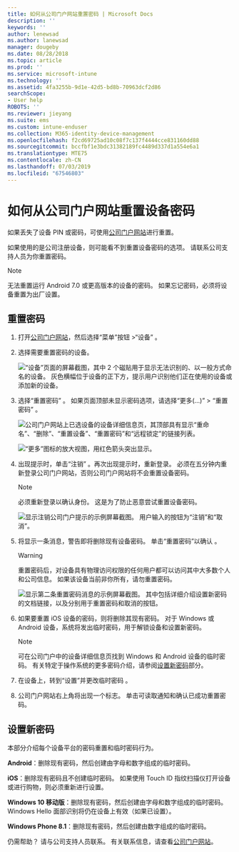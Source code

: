 ```yaml
---
title: 如何从公司门户网站重置密码 | Microsoft Docs
description: ''
keywords: ''
author: lenewsad
ms.author: lanewsad
manager: dougeby
ms.date: 08/28/2018
ms.topic: article
ms.prod: ''
ms.service: microsoft-intune
ms.technology: ''
ms.assetid: 4fa3255b-9d1e-42d5-bd8b-70963dcf2d86
searchScope:
- User help
ROBOTS: ''
ms.reviewer: jieyang
ms.suite: ems
ms.custom: intune-enduser
ms.collection: M365-identity-device-management
ms.openlocfilehash: f2cd69725ad10c08f7c137f4444cce831160dd88
ms.sourcegitcommit: bccfbf1e3bdc31382189fc4489d337d1a554e6a1
ms.translationtype: MTE75
ms.contentlocale: zh-CN
ms.lasthandoff: 07/03/2019
ms.locfileid: "67546803"
---
```

# <a name="how-to-reset-your-device-passcode-from-the-company-portal-website"></a>如何从公司门户网站重置设备密码

如果丢失了设备 PIN 或密码，可使用[公司门户网站](https://portal.manage.microsoft.com)进行重置。  

如果使用的是公司注册设备，则可能看不到重置设备密码的选项。 请联系公司支持人员为你重置密码。

   > [!NOTE]
   > 无法重置运行 Android 7.0 或更高版本的设备的密码。 如果忘记密码，必须将设备重置为出厂设置。 

## <a name="reset-your-passcode"></a>重置密码

1. 打开[公司门户网站](https://portal.manage.microsoft.com)，然后选择“菜单”按钮 >“设备”   。  

2. 选择需要重置密码的设备。  

    ![“设备”页面的屏幕截图，其中 2 个磁贴用于显示无法识别的、以一般方式命名的设备。 灰色横幅位于设备的正下方，提示用户识别他们正在使用的设备或添加新的设备。](./media/rename-reset-device-step2-1808.png) 

3. 选择“重置密码”  。 如果页面顶部未显示密码选项，请选择“更多(…)” > “重置密码”   。   

   ![公司门户网站上已选设备的设备详细信息页，其顶部具有显示“重命名”、“删除”、“重置设备”、“重置密码”和“远程锁定”的链接列表。 ](./media/rename-reset-device-1808.png)   

    ![“更多”图标的放大视图，用红色箭头突出显示。](./media/rename-reset-device-step3-more-1808.png)  

4. 出现提示时，单击“注销”  。再次出现提示时，重新登录。 必须在五分钟内重新登录公司门户网站，否则公司门户网站将不会重置设备密码。  

   > [!NOTE]
   > 必须重新登录以确认身份。 这是为了防止恶意尝试重置设备密码。

   ![显示注销公司门户提示的示例屏幕截图。 用户输入的按钮为“注销”和“取消”。](./media/iwp-reset-passcode-popup-1808.png)

5. 将显示一条消息，警告即将删除现有设备密码。 单击“重置密码”以确认  。  
    > [!WARNING]
    > 重置密码后，对设备具有物理访问权限的任何用户都可以访问其中大多数个人和公司信息。 如果该设备当前非你所有，请勿重置密码。  

   ![显示第二条重置密码消息的示例屏幕截图。 其中包括详细介绍设置新密码的文档链接，以及分别用于重置密码和取消的按钮。](./media/iwp-reset-passcode-popup2-1808.png) 

6. 如果要重置 iOS 设备的密码，则将删除其现有密码。 对于 Windows 或 Android 设备，系统将发出临时密码，用于解锁设备和设置新密码。 

   > [!NOTE]
   > 可在公司门户中的设备详细信息页找到 Windows 和 Android 设备的临时密码。 有关特定于操作系统的更多密码介绍，请参阅[设置新密码](reset-your-passcode-cpwebsite.md#set-up-a-new-passcode)部分。  
   
7. 在设备上，转到“设置”并更改临时密码  。 

8. 公司门户网站右上角将出现一个标志。 单击可读取通知和确认已成功重置密码。  

## <a name="set-up-a-new-passcode"></a>设置新密码  

本部分介绍每个设备平台的密码重置和临时密码行为。  

**Android**：删除现有密码，然后创建由字母和数字组成的临时密码。

**iOS**：删除现有密码且不创建临时密码。 如果使用 Touch ID 指纹扫描仪打开设备或进行购物，则必须重新进行设置。  

**Windows 10 移动版**：删除现有密码，然后创建由字母和数字组成的临时密码。 Windows Hello 面部识别将仍在设备上有效（如果已设置）。

**Windows Phone 8.1**：删除现有密码，然后创建由数字组成的临时密码。  

仍需帮助？ 请与公司支持人员联系。 有关联系信息，请查看[公司门户网站](https://go.microsoft.com/fwlink/?linkid=2010980)。  
